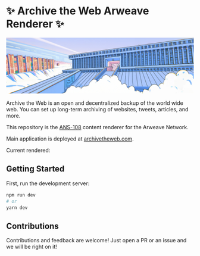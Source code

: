 # :sparkles: Archive the Web Arweave Renderer :sparkles:

![](https://github.com/archivetheweb/.github/blob/main/profile/library.png?raw=true)

Archive the Web is an open and decentralized backup of the world wide web. You can set up long-term archiving of websites, tweets, articles, and more.

This repository is the [ANS-108](https://github.com/ArweaveTeam/arweave-standards/blob/ans-108/ans/ANS-108.md) content renderer for the Arweave Network.

Main application is deployed at [archivetheweb.com](https://archivetheweb.com/).

Current rendered:

## Getting Started

First, run the development server:

```bash
npm run dev
# or
yarn dev
```

## Contributions

Contributions and feedback are welcome! Just open a PR or an issue and we will be right on it!
